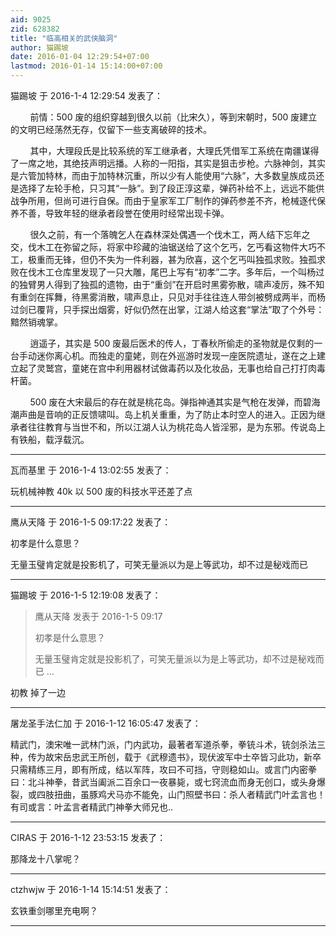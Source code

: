 ```yaml
---
aid: 9025
zid: 628382
title: "临高相关的武侠脑洞"
author: 猫踢坡
date: 2016-01-04 12:29:54+07:00
lastmod: 2016-01-14 15:14:00+07:00
---
```


猫踢坡 于 2016-1-4 12:29:54 发表了：

&nbsp; &nbsp;&nbsp; &nbsp;&nbsp;&nbsp;前情：500 废的组织穿越到很久以前（比宋久），等到宋朝时，500 废建立的文明已经荡然无存，仅留下一些支离破碎的技术。

&nbsp; &nbsp;&nbsp; &nbsp;&nbsp;&nbsp;其中，大理段氏是比较系统的军工继承者，大理氏凭借军工系统在南疆谋得了一席之地，其绝技声明远播。人称的一阳指，其实是狙击步枪。六脉神剑，其实是六管加特林，而由于加特林沉重，所以少有人能使用“六脉”，大多数皇族成员还是选择了左轮手枪，只习其“一脉”。到了段正淳这辈，弹药补给不上，远远不能供战争所用，但尚可进行自保。而由于皇家军工厂制作的弹药参差不齐，枪械逐代保养不善，导致年轻的继承者段誉在使用时经常出现卡弹。

&nbsp; &nbsp;&nbsp; &nbsp;&nbsp;&nbsp;很久之前，有一个落魄乞人在森林深处偶遇一个伐木工，两人结下忘年之交，伐木工在弥留之际，将家中珍藏的油锯送给了这个乞丐，乞丐看这物件大巧不工，极重而无锋，但仍不失为一件利器，甚为欣喜，这个乞丐叫独孤求败。独孤求败在伐木工仓库里发现了一只大雕，尾巴上写有“初孝”二字。多年后，一个叫杨过的独臂男人得到了独孤的遗物，由于“重剑”在开启时黑雾弥散，啸声凌厉，殊不知有重剑在挥舞，待黑雾消散，啸声息止，只见对手往往连人带剑被劈成两半，而杨过剑已覆背，只手探出烟雾，好似仍然在出掌，江湖人给这套“掌法”取了个外号：黯然销魂掌。

&nbsp; &nbsp;&nbsp; &nbsp;&nbsp;&nbsp;逍遥子，其实是 500 废最后医术的传人，丁春秋所偷走的圣物就是仅剩的一台手动迷你离心机。而独走的童姥，则在外巡游时发现一座医院遗址，遂在之上建立起了灵鹫宫，童姥在宫中利用器材试做毒药以及化妆品，无事也给自己打打肉毒杆菌。

&nbsp; &nbsp;&nbsp; &nbsp;&nbsp;&nbsp;500 废在大宋最后的存在就是桃花岛。弹指神通其实是气枪在发弹，而碧海潮声曲是音响的正反馈啸叫。岛上机关重重，为了防止本时空人的进入。正因为继承者往往教育与当世不和，所以江湖人认为桃花岛人皆淫邪，是为东邪。传说岛上有铁船，载浮载沉。

---

瓦而基里 于 2016-1-4 13:02:55 发表了：

玩机械神教 40k 以 500 废的科技水平还差了点

---

鹰从天降 于 2016-1-5 09:17:22 发表了：

初孝是什么意思？

无量玉璧肯定就是投影机了，可笑无量派以为是上等武功，却不过是秘戏而已

---

猫踢坡 于 2016-1-5 12:19:08 发表了：

> 鹰从天降 发表于 2016-1-5 09:17
>
> 初孝是什么意思？
>
> 无量玉璧肯定就是投影机了，可笑无量派以为是上等武功，却不过是秘戏而已 ...

初教 掉了一边

---

屠龙圣手法仁加 于 2016-1-12 16:05:47 发表了：

精武门，澳宋唯一武林门派，门内武功，最著者军道杀拳，拳铳斗术，铳剑杀法三种，传为故宋岳忠武王所创，载于《武穆遗书》，现伏波军中士卒皆习此功，新卒只需精练三月，即有所成，结以军阵，攻曰不可挡，守则稳如山。或言门内密拳曰：北斗神拳，昔武当阖派二百余口一夜暴毙，或七窍流血而身无创口，或头身爆裂，或四肢扭曲，虽豚鸡犬马亦不能免，山门照壁书曰：杀人者精武门叶孟言也！有司或言：叶孟言者精武门神拳大师兄也..

---

CIRAS 于 2016-1-12 23:53:15 发表了：

那降龙十八掌呢？

---

ctzhwjw 于 2016-1-14 15:14:51 发表了：

玄铁重剑哪里充电啊？

---
